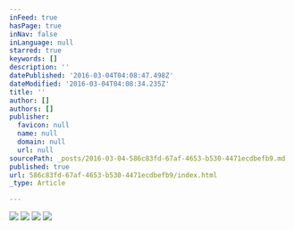 ```yaml
---
inFeed: true
hasPage: true
inNav: false
inLanguage: null
starred: true
keywords: []
description: ''
datePublished: '2016-03-04T04:08:47.498Z'
dateModified: '2016-03-04T04:08:34.235Z'
title: ''
author: []
authors: []
publisher:
  favicon: null
  name: null
  domain: null
  url: null
sourcePath: _posts/2016-03-04-586c83fd-67af-4653-b530-4471ecdbefb9.md
published: true
url: 586c83fd-67af-4653-b530-4471ecdbefb9/index.html
_type: Article

---
```

![](https://the-grid-user-content.s3-us-west-2.amazonaws.com/52d20319-cbbc-4bc6-b5f8-50dce30cd868.jpg)
![](https://the-grid-user-content.s3-us-west-2.amazonaws.com/6c6ed7da-d3f2-4964-a228-130ff880c933.jpg)
![](https://the-grid-user-content.s3-us-west-2.amazonaws.com/9a5b8904-8125-4555-94ad-4457274c6708.jpg)
![](https://the-grid-user-content.s3-us-west-2.amazonaws.com/4dc803b2-2ab1-4d49-abfa-35d123b32576.jpg)
